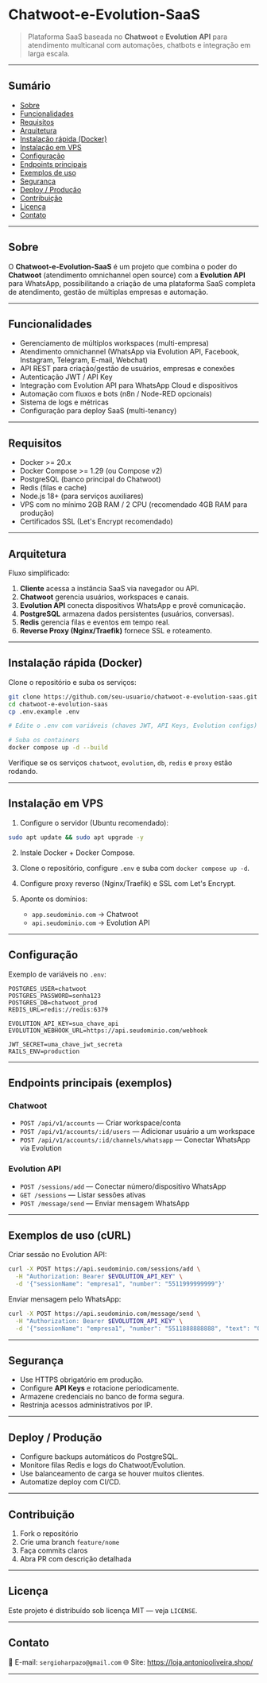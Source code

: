 # Chatwoot-e-Evolution-SaaS

> Plataforma SaaS baseada no **Chatwoot** e **Evolution API** para atendimento multicanal com automações, chatbots e integração em larga escala.

---

## Sumário

* [Sobre](#sobre)
* [Funcionalidades](#funcionalidades)
* [Requisitos](#requisitos)
* [Arquitetura](#arquitetura)
* [Instalação rápida (Docker)](#instalacao-rapida-docker)
* [Instalação em VPS](#instalacao-em-vps)
* [Configuração](#configuracao)
* [Endpoints principais](#endpoints-principais)
* [Exemplos de uso](#exemplos-de-uso)
* [Segurança](#seguranca)
* [Deploy / Produção](#deploy--producao)
* [Contribuição](#contribuicao)
* [Licença](#licenca)
* [Contato](#contato)

---

## Sobre

O **Chatwoot-e-Evolution-SaaS** é um projeto que combina o poder do **Chatwoot** (atendimento omnichannel open source) com a **Evolution API** para WhatsApp, possibilitando a criação de uma plataforma SaaS completa de atendimento, gestão de múltiplas empresas e automação.

---

## Funcionalidades

* Gerenciamento de múltiplos workspaces (multi-empresa)
* Atendimento omnichannel (WhatsApp via Evolution API, Facebook, Instagram, Telegram, E-mail, Webchat)
* API REST para criação/gestão de usuários, empresas e conexões
* Autenticação JWT / API Key
* Integração com Evolution API para WhatsApp Cloud e dispositivos
* Automação com fluxos e bots (n8n / Node-RED opcionais)
* Sistema de logs e métricas
* Configuração para deploy SaaS (multi-tenancy)

---

## Requisitos

* Docker >= 20.x
* Docker Compose >= 1.29 (ou Compose v2)
* PostgreSQL (banco principal do Chatwoot)
* Redis (filas e cache)
* Node.js 18+ (para serviços auxiliares)
* VPS com no mínimo 2GB RAM / 2 CPU (recomendado 4GB RAM para produção)
* Certificados SSL (Let's Encrypt recomendado)

---

## Arquitetura

Fluxo simplificado:

1. **Cliente** acessa a instância SaaS via navegador ou API.
2. **Chatwoot** gerencia usuários, workspaces e canais.
3. **Evolution API** conecta dispositivos WhatsApp e provê comunicação.
4. **PostgreSQL** armazena dados persistentes (usuários, conversas).
5. **Redis** gerencia filas e eventos em tempo real.
6. **Reverse Proxy (Nginx/Traefik)** fornece SSL e roteamento.

---

## Instalação rápida (Docker)

Clone o repositório e suba os serviços:

```bash
git clone https://github.com/seu-usuario/chatwoot-e-evolution-saas.git
cd chatwoot-e-evolution-saas
cp .env.example .env

# Edite o .env com variáveis (chaves JWT, API Keys, Evolution configs)

# Suba os containers
docker compose up -d --build
```

Verifique se os serviços `chatwoot`, `evolution`, `db`, `redis` e `proxy` estão rodando.

---

## Instalação em VPS

1. Configure o servidor (Ubuntu recomendado):

```bash
sudo apt update && sudo apt upgrade -y
```

2. Instale Docker + Docker Compose.

3. Clone o repositório, configure `.env` e suba com `docker compose up -d`.

4. Configure proxy reverso (Nginx/Traefik) e SSL com Let's Encrypt.

5. Aponte os domínios:

   * `app.seudominio.com` → Chatwoot
   * `api.seudominio.com` → Evolution API

---

## Configuração

Exemplo de variáveis no `.env`:

```
POSTGRES_USER=chatwoot
POSTGRES_PASSWORD=senha123
POSTGRES_DB=chatwoot_prod
REDIS_URL=redis://redis:6379

EVOLUTION_API_KEY=sua_chave_api
EVOLUTION_WEBHOOK_URL=https://api.seudominio.com/webhook

JWT_SECRET=uma_chave_jwt_secreta
RAILS_ENV=production
```

---

## Endpoints principais (exemplos)

### Chatwoot

* `POST /api/v1/accounts` — Criar workspace/conta
* `POST /api/v1/accounts/:id/users` — Adicionar usuário a um workspace
* `POST /api/v1/accounts/:id/channels/whatsapp` — Conectar WhatsApp via Evolution

### Evolution API

* `POST /sessions/add` — Conectar número/dispositivo WhatsApp
* `GET /sessions` — Listar sessões ativas
* `POST /message/send` — Enviar mensagem WhatsApp

---

## Exemplos de uso (cURL)

Criar sessão no Evolution API:

```bash
curl -X POST https://api.seudominio.com/sessions/add \
  -H "Authorization: Bearer $EVOLUTION_API_KEY" \
  -d '{"sessionName": "empresa1", "number": "5511999999999"}'
```

Enviar mensagem pelo WhatsApp:

```bash
curl -X POST https://api.seudominio.com/message/send \
  -H "Authorization: Bearer $EVOLUTION_API_KEY" \
  -d '{"sessionName": "empresa1", "number": "5511888888888", "text": "Olá, tudo bem?"}'
```

---

## Segurança

* Use HTTPS obrigatório em produção.
* Configure **API Keys** e rotacione periodicamente.
* Armazene credenciais no banco de forma segura.
* Restrinja acessos administrativos por IP.

---

## Deploy / Produção

* Configure backups automáticos do PostgreSQL.
* Monitore filas Redis e logs do Chatwoot/Evolution.
* Use balanceamento de carga se houver muitos clientes.
* Automatize deploy com CI/CD.

---

## Contribuição

1. Fork o repositório
2. Crie uma branch `feature/nome`
3. Faça commits claros
4. Abra PR com descrição detalhada

---

## Licença

Este projeto é distribuído sob licença MIT — veja `LICENSE`.

---

## Contato

📧 E-mail: `sergioharpazo@gmail.com`
🌐 Site: https://loja.antoniooliveira.shop/

---

